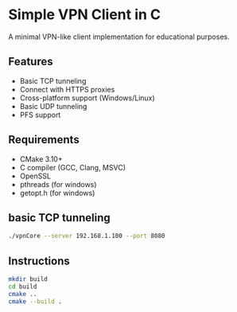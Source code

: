 # Simple VPN Client in C

A minimal VPN-like client implementation for educational purposes.

## Features
- Basic TCP tunneling
- Connect with HTTPS proxies
- Cross-platform support (Windows/Linux)
- Basic UDP tunneling
- PFS support


## Requirements
- CMake 3.10+
- C compiler (GCC, Clang, MSVC)
- OpenSSL
- pthreads (for windows)
- getopt.h (for windows)


## basic TCP tunneling
```bash
./vpnCore --server 192.168.1.100 --port 8080
```

## Instructions
```bash
mkdir build
cd build
cmake ..
cmake --build .
```
